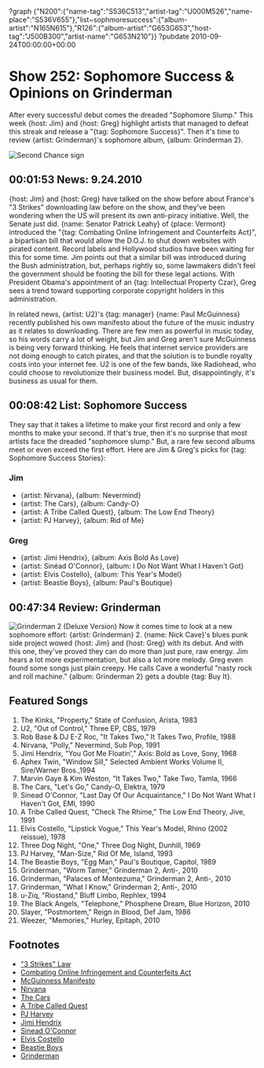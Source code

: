 ?graph {"N200":{"name-tag":"S536C513","artist-tag":"U000M526","name-place":"S536V655"},"list~sophmoresuccess":{"album-artist":"N165N615"},"R126":{"album-artist":"G653G653","host-tag":"J500B300","artist-name":"G653N210"}}
?pubdate 2010-09-24T00:00:00+00:00

# Show 252: Sophomore Success & Opinions on Grinderman
After every successful debut comes the dreaded "Sophomore Slump." This week {host: Jim} and {host: Greg} highlight artists that managed to defeat this streak and release a "{tag: Sophomore Success}". Then it's time to review {artist: Grinderman}'s sophomore album, {album: Grinderman 2}.

![Second Chance sign](http://static.soundopinions.org/images/2010/secondchance.jpg)

## 00:01:53 News: 9.24.2010
{host: Jim} and {host: Greg} have talked on the show before about France's "3 Strikes" downloading law before on the show, and they've been wondering when the US will present its own anti-piracy initiative. Well, the Senate just did. {name: Senator Patrick Leahy} of {place: Vermont} introduced the "{tag: Combating Online Infringement and Counterfeits Act}", a bipartisan bill that would allow the D.O.J. to shut down websites with pirated content. Record labels and Hollywood studios have been waiting for this for some time. Jim points out that a similar bill was introduced during the Bush administration, but, perhaps rightly so, some lawmakers didn't feel the government should be footing the bill for these legal actions. With President Obama's appointment of an {tag: Intellectual Property Czar}, Greg sees a trend toward supporting corporate copyright holders in this administration.

In related news, {artist: U2}'s {tag: manager} {name: Paul McGuinness} recently published his own manifesto about the future of the music industry as it relates to downloading. There are few men as powerful in music today, so his words carry a lot of weight, but Jim and Greg aren't sure McGuinness is being very forward thinking. He feels that internet service providers are not doing enough to catch pirates, and that the solution is to bundle royalty costs into your internet fee. U2 is one of the few bands, like Radiohead, who could choose to revolutionize their business model. But, disappointingly, it's business as usual for them.

## 00:08:42 List: Sophomore Success
They say that it takes a lifetime to make your first record and only a few months to make your second. If that's true, then it's no surprise that most artists face the dreaded "sophomore slump." But, a rare few second albums meet or even exceed the first effort. Here are Jim & Greg's picks for {tag: Sophomore Success Stories}:

### Jim
- {artist: Nirvana}, {album: Nevermind}
- {artist: The Cars}, {album: Candy-O}
- {artist: A Tribe Called Quest}, {album: The Low End Theory}
- {artist: PJ Harvey}, {album: Rid of Me}

### Greg
- {artist: Jimi Hendrix}, {album: Axis Bold As Love}
- {artist: Sinéad O'Connor}, {album: I Do Not Want What I Haven't Got}
- {artist: Elvis Costello}, {album: This Year's Model}
- {artist: Beastie Boys}, {album: Paul's Boutique}

## 00:47:34 Review: Grinderman
![Grinderman 2 (Deluxe Version)](http://is3.mzstatic.com/image/thumb/Music/v4/27/df/0f/27df0ffb-31ab-f375-33e7-d5286752f43a/source/600x600bb.jpg "209501657/387298312")
Now it comes time to look at a new sophomore effort: {artist: Grinderman} 2. {name: Nick Cave}'s blues punk side project wowed {host: Jim} and {host: Greg} with its debut. And with this one, they've proved they can do more than just pure, raw energy. Jim hears a lot more experimentation, but also a lot more melody. Greg even found some songs just plain creepy. He calls Cave a wonderful "nasty rock and roll machine." {album: Grinderman 2} gets a double {tag: Buy It}.


## Featured Songs
1. The Kinks, "Property," State of Confusion, Arista, 1983
2. U2, "Out of Control," Three EP, CBS, 1979
3. Rob Base & DJ E-Z Roc, "It Takes Two," It Takes Two, Profile, 1988
4. Nirvana, "Polly," Nevermind, Sub Pop, 1991
5. Jimi Hendrix, "You Got Me Floatin'," Axis: Bold as Love, Sony, 1968
6. Aphex Twin, "Window Sill," Selected Ambient Works Volume II, Sire/Warner Bros.,1994
7. Marvin Gaye & Kim Weston, "It Takes Two," Take Two, Tamla, 1966
8. The Cars, "Let's Go," Candy-O, Elektra, 1979
9. Sinead O'Connor, "Last Day Of Our Acquaintance," I Do Not Want What I Haven't Got, EMI, 1990
10. A Tribe Called Quest, "Check The Rhime," The Low End Theory, Jive, 1991
11. Elvis Costello, "Lipstick Vogue," This Year's Model, Rhino (2002 reissue), 1978
12. Three Dog Night, "One," Three Dog Night, Dunhill, 1969
13. PJ Harvey, "Man-Size," Rid Of Me, Island, 1993
14. The Beastie Boys, "Egg Man," Paul's Boutique, Capitol, 1989
15. Grinderman, "Worm Tamer," Grinderman 2, Anti-, 2010 
16. Grinderman, "Palaces of Montezuma," Grinderman 2, Anti-, 2010
17. Grinderman, "What I Know," Grinderman 2, Anti-, 2010
18. u-Ziq, "Riostand," Bluff Limbo, Rephlex, 1994
19. The Black Angels, "Telephone," Phosphene Dream, Blue Horizon, 2010
20. Slayer, "Postmortem," Reign in Blood, Def Jam, 1986
21. Weezer, "Memories," Hurley, Epitaph, 2010

## Footnotes
- ["3 Strikes" Law](http://www.musicweek.com/news/read/frances-three-strikes-law-goes-into-action/043657)
- [Combating Online Infringement and Counterfeits Act](https://www.govtrack.us/congress/bills/111/s3804)
- [McGuinness Manifesto](http://www.gq-magazine.co.uk/entertainment/articles/2010-08/13/gq-music-paul-mcguinness-on-music-piracy)
- [Nirvana](http://www.nirvana.com/)
- [The Cars](http://thecars.org/)
- [A Tribe Called Quest](http://atribecalledquest.com/html/)
- [PJ Harvey](http://www.pjharvey.net/)
- [Jimi Hendrix](http://www.jimihendrix.com/us/home)
- [Sinead O'Connor](http://www.sineadoconnor.com/)
- [Elvis Costello](http://www.elviscostello.com/)
- [Beastie Boys](http://www.beastieboys.com/)
- [Grinderman](http://www.grinderman.com/)
